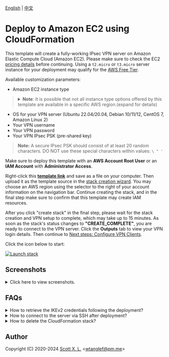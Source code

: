[English](README.md) | [中文](README-zh.md)

# Deploy to Amazon EC2 using CloudFormation

This template will create a fully-working IPsec VPN server on Amazon Elastic Compute Cloud (Amazon EC2). Please make sure to check the EC2 [pricing details](https://aws.amazon.com/ec2/pricing/on-demand/) before continuing. Using a `t2.micro` or `t3.micro` server instance for your deployment may qualify for the [AWS Free Tier](https://aws.amazon.com/free/).

Available customization parameters:

- Amazon EC2 instance type
> <details><summary><strong>Note</strong>: It is possible that not all instance type options offered by this template are available in a specific AWS region.(expand for details)
> </summary>
> 
> For example, you may not be able to deploy an `m5a.large` instance in `ap-east-1` (hypothetically). In that case, you might experience the following error during deployment: `The requested configuration is currently not supported. Please check the documentation for supported configurations`. Newly released regions are more prone to having this problem as there are less variety of instances. For more info about instance type availability, refer to [https://instances.vantage.sh/](https://instances.vantage.sh/).</details>

- OS for your VPN server (Ubuntu 22.04/20.04, Debian 10/11/12, CentOS 7, Amazon Linux 2)
- Your VPN username
- Your VPN password
- Your VPN IPsec PSK (pre-shared key)

> **Note:** A secure IPsec PSK should consist of at least 20 random characters. DO NOT use these special characters within values: `\ " '`

Make sure to deploy this template with an **AWS Account Root User** or an **IAM Account** with **Administrator Access**.

Right-click this [**template link**](https://raw.githubusercontent.com/hwdsl2/setup-ipsec-vpn/master/aws/cloudformation-template-ipsec.json) and save as a file on your computer. Then upload it as the template source in the [stack creation wizard](https://console.aws.amazon.com/cloudformation/home#/stacks/new). You may choose an AWS region using the selector to the right of your account information on the navigation bar. Continue creating the stack, and in the final step make sure to confirm that this template may create IAM resources.

After you click "create stack" in the final step, please wait for the stack creation and VPN setup to complete, which may take up to 15 minutes. As soon as the stack's status changes to **"CREATE_COMPLETE"**, you are ready to connect to the VPN server. Click the **Outputs** tab to view your VPN login details. Then continue to [Next steps: Configure VPN Clients](../README.md#next-steps).

Click the icon below to start:

[![Launch stack](images/cloudformation-launch-stack-button.png)](https://console.aws.amazon.com/cloudformation/home#/stacks/new)

## Screenshots

<details>
<summary>
Click here to view screenshots.
</summary>

![Upload the template](images/upload-the-template.png)
![Specify parameters](images/specify-parameters.png)
![Confirm IAM](images/confirm-iam.png)
![Show key](images/show-key.png)
</details>

## FAQs

<details>
<summary>
How to retrieve the IKEv2 credentials following the deployment?
</summary>

After the deployment completes, connection credentials generated for IKEv2 mode are uploaded to a newly created AWS Simple Storage Service (S3) bucket. The download link is then provided under the **Outputs** tab.

Simply click on the link to download an archive named `profiles.zip`. To extract the contents from the archive, you will be prompted to enter a password, which is the **VPN password you specified when creating the stack**.

It's important to note that the link provided for downloading the IKEv2 credentials **will expire in 1 day** following the successful deployment of the stack. If you delete the stack, the bucket that stores the IKEv2 crendentials will not be automatically deleted.

To learn more about how to configure your clients using IKEv2 mode, please refer to: [Guide: How to Set Up and Use IKEv2 VPN](../docs/ikev2-howto.md).

![Credentials](images/credentials.png)

</details>

<details>
<summary>
How to connect to the server via SSH after deployment?
</summary>

You need to know the username and the private key for your Amazon EC2 instance in order to login to it via SSH.

Each Linux server distribution on EC2 has its own default login username. Password login is disabled by default for new instances, and the use of private keys, or "key pairs", is enforced.

List of default usernames:
> **Reference:** [https://docs.aws.amazon.com/AWSEC2/latest/UserGuide/connection-prereqs.html](https://docs.aws.amazon.com/AWSEC2/latest/UserGuide/connection-prereqs.html)

| Distribution | Default Login Username |
| --- | --- |
| Ubuntu |  `ubuntu` |
| Debian | `admin` |
| CentOS (`CentOS 7`) | `centos` |
| Amazon Linux 2 | `ec2-user` |

This template generates a key pair for you during deployment, and to acquire the private key you can choose one of the following two methods.

1. Copy the key pair ID displayed under the **Outputs** tab, and use the following command to retrieve the private key material and save it into a certificate file:

   > **Note:** You need to first properly set up the AWS CLI on your computer before using the following command. For more information on how to get started with AWS CLI, please refer to [Get started with the AWS CLI](https://docs.aws.amazon.com/cli/latest/userguide/cli-chap-getting-started.html).

   ```
   $ aws ssm get-parameter --region your-region --name /ec2/keypair/your-key-pair-id --with-decryption --query Parameter.Value --output text > new-key-file.pem
   ```

   ![Show key ID](images/show-key-id.png)

2. Copy the private key material directly from the **Outputs** tab, and save it into a certificate file. Note that You may need to format the private key by replacing all spaces with newlines, before saving to a file. The file will need to be set with [proper permissions](https://docs.aws.amazon.com/AWSEC2/latest/UserGuide/connection-prereqs.html#connection-prereqs-private-key) before using.

   ![Show key material](images/show-key.png)

To apply proper permissions to your private key file, run the following command under the directory where the file is located:

```bash
$ sudo chmod 400 new-key-file.pem
```

Example command to login to your EC2 instance using SSH:

```bash
$ ssh -i path/to/your/new-key-file.pem instance-username@instance-ip-address
```
</details>

<details>
<summary>
How to delete the CloudFormation stack?
</summary>

You may use the "Delete" button on the CloudFormation stack page to delete the CloudFormation stack you created and its associated resources. Note that when deleting the stack, the S3 bucket that stores the generated IKEv2 credentials will not be automatically deleted. Refer to "How to retrieve the IKEv2 credentials following the deployment" above.
</details>

## Author

Copyright (C) 2020-2024 [Scott X. L.](https://github.com/scottpedia) <[wtanglef@pm.me](mailto:wtanglef@pm.me)>
